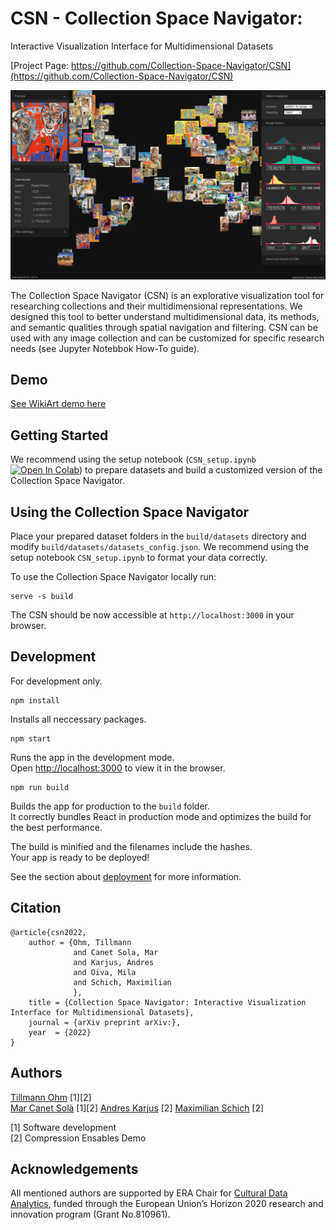 # CSN - Collection Space Navigator: 
Interactive Visualization Interface for Multidimensional Datasets

[Project Page: https://github.com/Collection-Space-Navigator/CSN](https://github.com/Collection-Space-Navigator/CSN)  

![CSN: Collection Space Navigation](./screenshot.png) 

The Collection Space Navigator (CSN) is an explorative visualization tool for researching collections and their multidimensional representations. We designed this tool to better understand multidimensional data, its methods, and semantic qualities through spatial navigation and filtering. CSN can be used with any image collection and can be customized for specific research needs (see Jupyter Notebbok How-To guide).


## Demo

[See WikiArt demo here](https://collection-space-navigator.github.io/CSN)

## Getting Started

We recommend using the setup notebook (`CSN_setup.ipynb` [![Open In Colab](https://colab.research.google.com/assets/colab-badge.svg)](https://colab.research.google.com/github/Collection-Space-Navigator/CSN/blob/main/CSN_setup.ipynb)) to prepare datasets and build a customized version of the Collection Space Navigator. 

## Using the Collection Space Navigator

Place your prepared dataset folders in the `build/datasets` directory and modify `build/datasets/datasets_config.json`. We recommend using the setup notebook `CSN_setup.ipynb` to format your data correctly.

To use the Collection Space Navigator locally run:
```
serve -s build
```
The CSN should be now accessible at `http://localhost:3000` in your browser.


## Development 

For development only.

```
npm install
```
Installs all neccessary packages. 

```
npm start
```
Runs the app in the development mode.<br>
Open [http://localhost:3000](http://localhost:3000) to view it in the browser.

```
npm run build
```
Builds the app for production to the `build` folder.<br>
It correctly bundles React in production mode and optimizes the build for the best performance.

The build is minified and the filenames include the hashes.<br>
Your app is ready to be deployed!

See the section about [deployment](https://facebook.github.io/create-react-app/docs/deployment) for more information.

## Citation
```
@article{csn2022,
    author = {Ohm, Tillmann
              and Canet Sola, Mar
              and Karjus, Andres
              and Oiva, Mila
              and Schich, Maximilian 
              },
    title = {Collection Space Navigator: Interactive Visualization Interface for Multidimensional Datasets},
    journal = {arXiv preprint arXiv:},
    year  = {2022}
}
```

## Authors

[Tillmann Ohm](https://tillmannohm.com/) [1][2]  
[Mar Canet Solà](https://var-mar.info/) [1][2]
[Andres Karjus](https://andreskarjus.github.io/) [2]
[Maximilian Schich](https://cudan.tlu.ee/team/max/) [2]   

[1] Software development  
[2] Compression Ensables Demo

## Acknowledgements
All mentioned authors are supported by ERA Chair for [Cultural Data Analytics](https://cudan.tlu.ee/), funded through the European Union’s Horizon 2020 research and innovation program (Grant No.810961).


